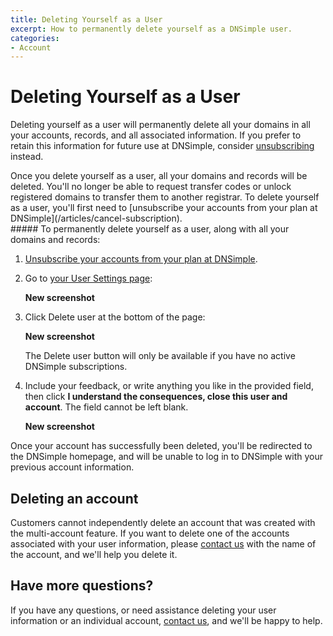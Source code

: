```yaml
---
title: Deleting Yourself as a User
excerpt: How to permanently delete yourself as a DNSimple user.
categories:
- Account
---
```


# Deleting Yourself as a User

Deleting yourself as a user will permanently delete all your domains in all your accounts, records, and all associated information. If you prefer to retain this information for future use at DNSimple, consider [unsubscribing](/articles/cancel-subscription/) instead. 

<warning>
Once you delete yourself as a user, all your domains and records will be deleted. You'll no longer be able to request transfer codes or unlock registered domains to transfer them to another registrar.
</warning>
<note>
To delete yourself as a user, you'll first need to [unsubscribe your accounts from your plan at DNSimple](/articles/cancel-subscription).
</note>

<div class="section-steps" markdown="1">
##### To permanently delete yourself as a user, along with all your domains and records:

1. [Unsubscribe your accounts from your plan at DNSimple](/articles/cancel-subscription).

1. Go to [your User Settings page](https://dnsimple.com/user):

    **New screenshot** 

1. Click <label>Delete user</label> at the bottom of the page:

    **New screenshot**

   <info>
   The <label>Delete user</label> button will only be available if you have no active DNSimple subscriptions.
   </info>
   
1. Include your feedback, or write anything you like in the provided field, then click **I understand the consequences, close this user and account**. The field cannot be left blank.

   **New screenshot**

Once your account has successfully been deleted, you'll be redirected to the DNSimple homepage, and will be unable to log in to DNSimple with your previous account information. 
</div>

## Deleting an account
Customers cannot independently delete an account that was created with the multi-account feature. If you want to delete one of the accounts associated with your user information, please [contact us](https://dnsimple.com/contact) with the name of the account, and we'll help you delete it.

## Have more questions? 
If you have any questions, or need assistance deleting your user information or an individual account, [contact us](https://dnsimple.com/feedback), and we'll be happy to help.
